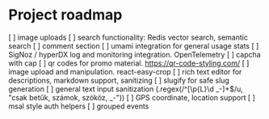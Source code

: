 # Project roadmap

[ ] image uploads 
[ ] search functionality: Redis vector search, semantic search
[ ] comment section
[ ] umami integration for general usage stats
[ ] SigNoz / hyperDX log and monitoring integration. OpenTelemetry
[ ] capcha with cap
[ ] qr codes for promo material. https://qr-code-styling.com/
[ ] image upload and manipulation. react-easy-crop
[ ] rich text editor for descriptions, markdown support, sanitizing
[ ] slugify for safe slug generation
[ ] general text input sanitization (.regex(/^[\p{L}\d _-]+$/u, "csak betűk, számok, szóköz, _-"))
[ ] GPS coordinate, location support
[ ] msal style auth helpers
[ ] grouped events